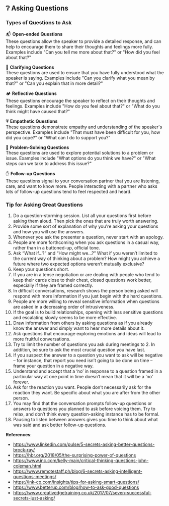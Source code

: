 ## ❔ Asking Questions

### Types of Questions to Ask

📬 **Open-ended Questions**  
These questions allow the speaker to provide a detailed response, and can help to encourage them to share their thoughts and feelings more fully. Examples include "Can you tell me more about that?" or "How did you feel about that?"

🔎 **Clarifying Questions**  
These questions are used to ensure that you have fully understood what the speaker is saying. Examples include "Can you clarify what you mean by that?" or "Can you explain that in more detail?"

🏕️ **Reflective Questions**  
These questions encourage the speaker to reflect on their thoughts and feelings. Examples include "How do you feel about that?" or "What do you think might have caused that?"

💗 **Empathetic Questions**  
These questions demonstrate empathy and understanding of the speaker's perspective. Examples include "That must have been difficult for you, how did you cope?" or "What can I do to support you?"

🧩 **Problem-Solving Questions**  
These questions are used to explore potential solutions to a problem or issue. Examples include "What options do you think we have?" or "What steps can we take to address this issue?"

✋ **Follow-up Questions**  
These questions signal to your conversation partner that you are listening, care, and want to know more. People interacting with a partner who asks lots of follow-up questions tend to feel respected and heard.

### Tip for Asking Great Questions

1. Do a question-storming session. List all your questions first before asking them aloud. Then pick the ones that are truly worth answering.
2. Provide some sort of explanation of why you're asking your questions and how you will use the answers.
3.  Whenever you ask the presenter a question, never start with an apology.
4.  People are more forthcoming when you ask questions in a casual way, rather than in a buttoned-up, official tone. 
5. Ask “What if…?” and “How might we…?” What if you weren’t limited to the current way of thinking about a problem? How might you achieve a future where two expected options weren’t mutually exclusive?
6.  Keep your questions short.
7. If you are in a tense negotiation or are dealing with people who tend to keep their cards close to their chest, closed questions work better, especially if they are framed correctly.
8. In difficult conversations, research shows the person being asked will respond with more information if you just begin with the hard questions.
9. People are more willing to reveal sensitive information when questions are asked in a decreasing order of intrusiveness.
10. If the goal is to build relationships, opening with less sensitive questions and escalating slowly seems to be more effective.
11. Draw information from others by asking questions as if you already know the answer and simply want to hear more details about it. 
12. Ask questions that encourage exploring emotions and ideas will lead to more fruitful conversations. 
13. Try to limit the number of questions you ask during meetings to 2. In addition, be sure to ask the most crucial question you have last.
14. If you suspect the answer to a question you want to ask will be negative – for instance, that report you need isn’t going to be done on time – frame your question in a negative way.
15. Understand and accept that a ‘no’ in response to a question framed in a particular way at one point in time doesn’t mean that it will be a ‘no’ forever.
16. Ask for the reaction you want. People don’t necessarily ask for the reaction they want. Be specific about what you are after from the other person.
17. You may find that the conversation prompts follow-up questions or answers to questions you planned to ask before voicing them. Try to relax, and don’t think every question-asking instance has to be formal.
18. Pausing to listen between answers gives you time to think about what was said and ask better follow-up questions. 

**References**:  
- https://www.linkedin.com/pulse/5-secrets-asking-better-questions-brock-ray/
- https://hbr.org/2018/05/the-surprising-power-of-questions
- https://www.inc.com/kelly-main/critical-thinking-questions-john-coleman.html
- https://www.remotestaff.ph/blog/6-secrets-asking-intelligent-questions-meetings/
- https://ink-co.com/insights/tips-for-asking-smart-questions/
- https://www.betterup.com/blog/how-to-ask-good-questions
- https://www.creativedgetraining.co.uk/2017/07/seven-successful-secrets-just-asking/